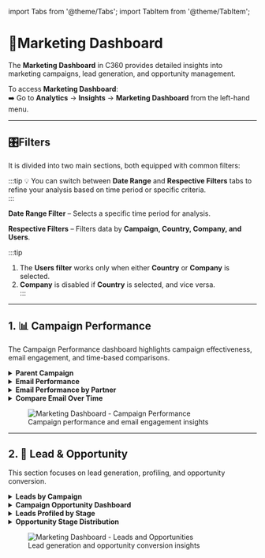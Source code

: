 import Tabs from '@theme/Tabs';
import TabItem from '@theme/TabItem';

# 📢Marketing Dashboard

The **Marketing Dashboard** in C360 provides detailed insights into marketing campaigns, lead generation, and opportunity management. 

To access **Marketing Dashboard**:  
➡️ Go to **Analytics** → **Insights** → **Marketing Dashboard** from the left-hand menu.

---


## 🎛️Filters 


It is divided into two main sections, both equipped with common filters:


:::tip
💡 You can switch between **Date Range** and **Respective Filters** tabs to refine your analysis based on time period or specific criteria.  
:::

<Tabs>
  <TabItem value="date-range" label="Date Range Filter" default>

**Date Range Filter** – Selects a specific time period for analysis.

  </TabItem>

  <TabItem value="respective-filters" label="Respective Filters">

**Respective Filters** – Filters data by **Campaign, Country, Company, and Users**.

:::tip

1. The **Users filter** works only when either **Country** or **Company** is selected.
2. **Company** is disabled if **Country** is selected, and vice versa.  
    :::
   </TabItem>
   </Tabs>

---
## 1. 📊 Campaign Performance

The Campaign Performance dashboard highlights campaign effectiveness, email engagement, and time-based comparisons.

<details>
  <summary><strong>Parent Campaign</strong></summary>
  <p>Provides an overview of all executed campaigns and their relationships.</p>
</details>

<details>
  <summary><strong>Email Performance</strong></summary>
  <p>Tracks open rates, click rates, and conversion rates of email campaigns.</p>
</details>

<details>
  <summary><strong>Email Performance by Partner</strong></summary>
  <p>Segments email performance based on different marketing partners.</p>
</details>

<details>
  <summary><strong>Compare Email Over Time</strong></summary>
  <p>Displays engagement trends across time for better pattern analysis.</p>
</details>


<figure>
  <img src="/media/analytics/insight/marketing/marketing campaign.png" alt="Marketing Dashboard - Campaign Performance" />
  <figcaption>Campaign performance and email engagement insights</figcaption>
</figure>

---

## 2. 🤝 Lead & Opportunity

This section focuses on lead generation, profiling, and opportunity conversion.

<details>
  <summary><strong>Leads by Campaign</strong></summary>
  <p>Tracks the number of leads generated per campaign.</p>
</details>

<details>
  <summary><strong>Campaign Opportunity Dashboard</strong></summary>
  <p>Provides an overview of opportunities derived from campaigns.</p>
</details>

<details>
  <summary><strong>Leads Profiled by Stage</strong></summary>
  <p>Shows the distribution of leads across sales funnel stages.</p>
</details>

<details>
  <summary><strong>Opportunity Stage Distribution</strong></summary>
  <p>Analyses opportunities across different pipeline stages.</p>
</details>


<figure>
  <img src="/media/analytics/insight/marketing/leads and opportunities.png" alt="Marketing Dashboard - Leads and Opportunities" />
  <figcaption>Lead generation and opportunity conversion insights</figcaption>
</figure>
